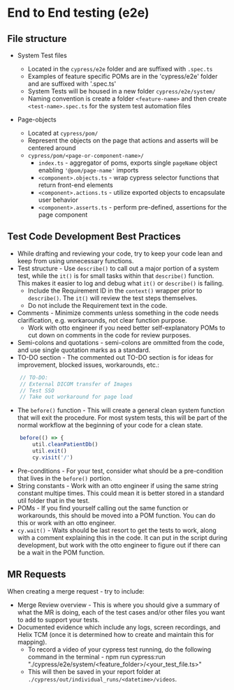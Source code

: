# End to End testing (e2e)

## File structure
- System Test files
    - Located in the `cypress/e2e` folder and are suffixed with `.spec.ts`
    - Examples of feature specific POMs are in the 'cypress/e2e' folder and are suffixed with '.spec.ts'
    - System Tests will be housed in a new folder `cypress/e2e/system/`
    - Naming convention is create a folder `<feature-name>` and then create `<test-name>.spec.ts` for the system test automation files

- Page-objects
    - Located at `cypress/pom/`
    - Represent the objects on the page that actions and asserts will be centered around
    - `cypress/pom/<page-or-component-name>/`
      - `index.ts` - aggregator of poms, exports single `pageName` object enabling `'@pom/page-name'` imports
      - `<component>.objects.ts` - wrap cypress selector functions that return front-end elements
      - `<component>.actions.ts` - utilize exported objects to encapsulate user behavior
      - `<component>.asserts.ts` - perform pre-defined, assertions for the page component

## Test Code Development Best Practices
- While drafting and reviewing your code, try to keep your code lean and keep from using unnecessary functions.
- Test structure - Use `describe()` to call out a major portion of a system test, while the `it()` is for small tasks within that `describe()` function. This makes it easier to log and debug what `it()` or `describe()` is failing.
  - Include the Requirement ID in the `context()` wrapper prior to `describe()`. The `it()` will review the test steps themselves.
  - Do not include the Requirement text in the code.
- Comments - Minimize comments unless something in the code needs clarification, e.g. workarounds, not clear function purpose.
  - Work with otto engineer if you need better self-explanatory POMs to cut down on comments in the code for review purposes.
- Semi-colons and quotations - semi-colons are ommitted from the code, and use single quotation marks as a standard.
- TO-DO section - The commented out TO-DO section is for ideas for improvement, blocked issues, workarounds, etc.:
```javascript
    // TO-DO:
    // External DICOM transfer of Images
    // Test SSO
    // Take out workaround for page load
```
- The `before()` function - This will create a general clean system function that will exit the procedure. For most system tests, this will be part of the normal workflow at the beginning of your code for a clean state.
```javascript
    before(() => {
        util.cleanPatientDb()
        util.exit()
        cy.visit('/')
```
- Pre-conditions - For your test, consider what should be a pre-condition that lives in the `before()` portion.
- String constants - Work with an otto engineer if using the same string constant multipe times. This could mean it is better stored in a standard util folder that in the test.
- POMs - If you find yourself calling out the same function or workarounds, this should be moved into a POM function. You can do this or work with an otto engineer.
- `cy.wait()` - Waits should be last resort to get the tests to work, along with a comment explaining this in the code. It can put in the script during development, but work with the otto engineer to figure out if there can be a wait in the POM function.

## MR Requests
When creating a merge request - try to include:
- Merge Review overview -  This is where you should give a summary of what the MR is doing, each of the test cases and/or other files you want to add to support your tests.
- Documented evidence which include any logs, screen recordings, and Helix TCM (once it is determined how to create and maintain this for mapping).
  - To record a video of your cypress test running, do the following command in the terminal -
  npm run cypress:run "./cypress/e2e/system/<feature_folder>/<your_test_file.ts>"
  - This will then be saved in your report folder at `./cypress/out/individual_runs/<datetime>/videos`.
